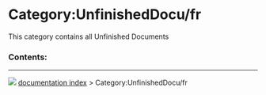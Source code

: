 # Category:UnfinishedDocu/fr
This category contains all Unfinished Documents

### Contents:



---
![](images/Right_arrow.png) [documentation index](../README.md) > Category:UnfinishedDocu/fr
